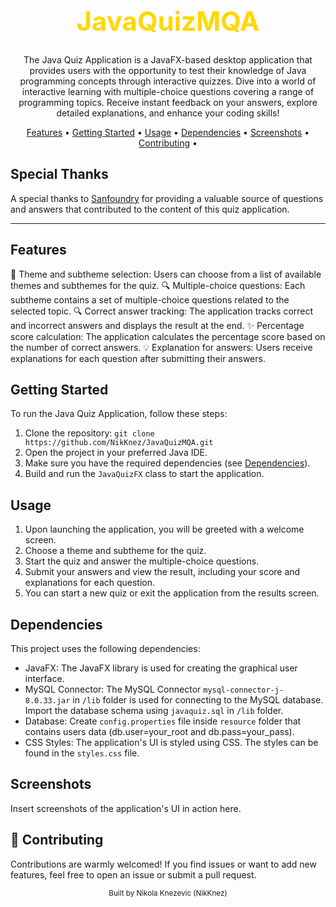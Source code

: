 <div align="center">
    <h1 style="font-size: 3em; color: #FFD700;">JavaQuizMQA</h1>
</div>

<p align="center">
    The Java Quiz Application is a JavaFX-based desktop application that provides users with the opportunity to test their knowledge of Java programming concepts through interactive quizzes. 
    Dive into a world of interactive learning with multiple-choice questions covering a range of programming topics. 
    Receive instant feedback on your answers, explore detailed explanations, and enhance your coding skills!
</p>

<p align="center">
    <a href="#features">Features</a> •
    <a href="#getting-started">Getting Started</a> •
    <a href="#usage">Usage</a> •
    <a href="#dependencies">Dependencies</a> •
    <a href="#screenshots">Screenshots</a> •
    <a href="#contributing">Contributing</a> •
</p>

## Special Thanks

A special thanks to [Sanfoundry](https://www.sanfoundry.com/) for providing a valuable source of questions and answers that contributed to the content of this quiz application.

---

## Features

🚀 Theme and subtheme selection: Users can choose from a list of available themes and subthemes for the quiz.
🔍 Multiple-choice questions: Each subtheme contains a set of multiple-choice questions related to the selected topic.
🔍 Correct answer tracking: The application tracks correct and incorrect answers and displays the result at the end.
✨ Percentage score calculation: The application calculates the percentage score based on the number of correct answers.
💡 Explanation for answers: Users receive explanations for each question after submitting their answers.

## Getting Started

To run the Java Quiz Application, follow these steps:

1. Clone the repository: `git clone https://github.com/NikKnez/JavaQuizMQA.git`
2. Open the project in your preferred Java IDE.
3. Make sure you have the required dependencies (see [Dependencies](#dependencies)).
4. Build and run the `JavaQuizFX` class to start the application.

## Usage

1. Upon launching the application, you will be greeted with a welcome screen.
2. Choose a theme and subtheme for the quiz.
3. Start the quiz and answer the multiple-choice questions.
4. Submit your answers and view the result, including your score and explanations for each question.
5. You can start a new quiz or exit the application from the results screen.

## Dependencies

This project uses the following dependencies:

- JavaFX: The JavaFX library is used for creating the graphical user interface.
- MySQL Connector: The MySQL Connector `mysql-connector-j-8.0.33.jar` in `/lib` folder is used for connecting to the MySQL database. Import the database schema using `javaquiz.sql` in `/lib` folder.
- Database: Create `config.properties` file inside `resource` folder that contains users data (db.user=your_root and db.pass=your_pass).
- CSS Styles: The application's UI is styled using CSS. The styles can be found in the `styles.css` file.

## Screenshots

Insert screenshots of the application's UI in action here.

## 🤝 Contributing

Contributions are warmly welcomed! If you find issues or want to add new features, feel free to open an issue or submit a pull request.


<div align="center">
    <sub>Built by Nikola Knezevic (NikKnez)</sub>
</div>
